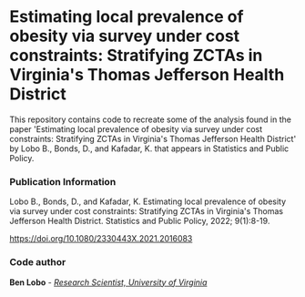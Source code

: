 # Estimating local prevalence of obesity via survey under cost constraints: Stratifying ZCTAs in Virginia's Thomas Jefferson Health District

This repository contains code to recreate some of the analysis found in the paper 'Estimating local prevalence of obesity via survey under cost constraints: Stratifying ZCTAs in Virginia's Thomas Jefferson Health District' 
by Lobo B., Bonds, D., and Kafadar, K. that appears in Statistics and Public Policy.

### Publication Information
Lobo B., Bonds, D., and Kafadar, K.  Estimating local prevalence of obesity via survey under cost constraints: Stratifying ZCTAs in Virginia's Thomas Jefferson Health District.  Statistics and Public Policy, 2022; 9(1):8-19.

https://doi.org/10.1080/2330443X.2021.2016083

### Code author
**Ben Lobo** - [*Research Scientist, University of Virginia*](http://www.people.virginia.edu/~bjl2n/)
